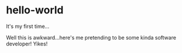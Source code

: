 # hello-world
It's my first time...

Well this is awkward...here's me pretending to be some kinda software developer! Yikes!
